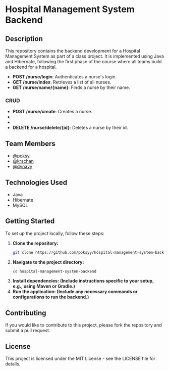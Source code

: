 # Hospital Management System Backend

## Description
This repository contains the backend development for a Hospital Management System as part of a class project. It is implemented using Java and Hibernate, following the first phase of the course where all teams build a backend for a hospital.

- **POST /nurse/login**: Authenticates a nurse's login.
- **GET /nurse/index**: Retrieves a list of all nurses.
- **GET /nurse/name/{name}**: Finds a nurse by their name.
### CRUD
- **POST /nurse/create**: Creates a nurse.
- 
-
- **DELETE /nurse/delete/{id}**: Deletes a nurse by their id.

## Team Members
- [@poksy](https://github.com/poksyy)
- [@krschan](https://github.com/krschan)
- [@dynavy](https://github.com/dynavy)

## Technologies Used
- Java
- Hibernate
- MySQL

## Getting Started
To set up the project locally, follow these steps:
1. **Clone the repository:**
   ```bash
   git clone https://github.com/poksyy/hospital-management-system-backend.git
2. **Navigate to the project directory:**
   ```bash
   cd hospital-management-system-backend
3. **Install dependencies: (Include instructions specific to your setup, e.g., using Maven or Gradle.)**
4. **Run the application: (Include any necessary commands or configurations to run the backend.)**

## Contributing
If you would like to contribute to this project, please fork the repository and submit a pull request.

## License
This project is licensed under the MIT License - see the LICENSE file for details.
